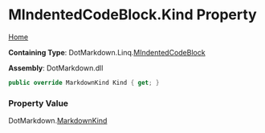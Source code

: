 <a name="_top"></a>

# MIndentedCodeBlock\.Kind Property

[Home](../../../../README.md#_top)

**Containing Type**: DotMarkdown\.Linq\.[MIndentedCodeBlock](../README.md#_top)

**Assembly**: DotMarkdown\.dll

```csharp
public override MarkdownKind Kind { get; }
```

### Property Value

DotMarkdown\.[MarkdownKind](../../../MarkdownKind/README.md#_top)

